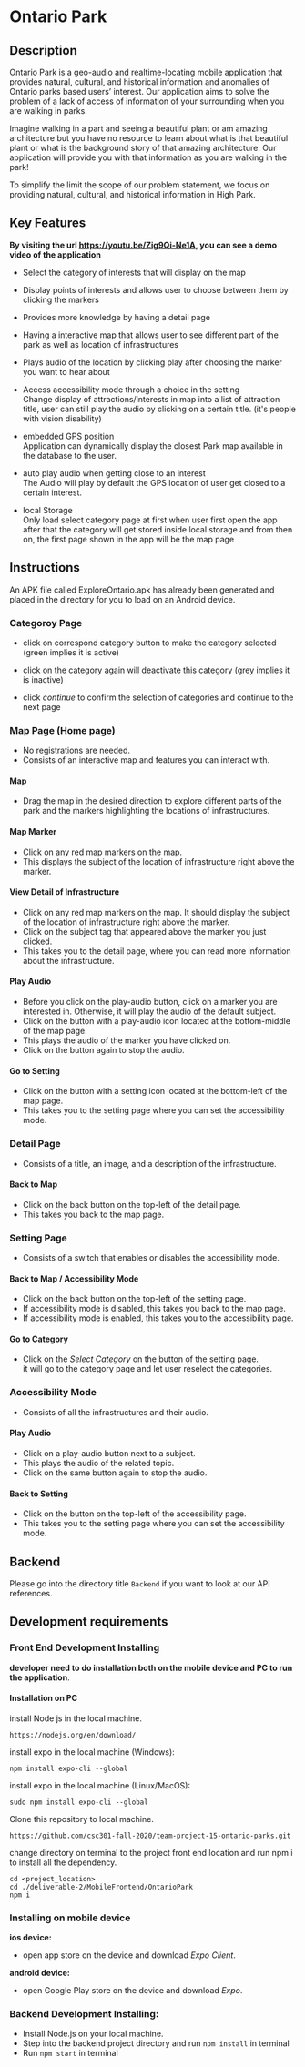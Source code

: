 # Ontario Park

## Description

Ontario Park is a geo-audio and realtime-locating mobile application that provides natural, cultural, and historical information and anomalies of Ontario parks based users’ interest. Our application aims to solve the problem of a lack of access of information of your surrounding when you are walking in parks.

Imagine walking in a part and seeing a beautiful plant or am amazing architecture but you have no resource to learn about what is that beautiful plant or what is the background story of that amazing architecture. Our application will provide you with that information as you are walking in the park!

To simplify the limit the scope of our problem statement, we focus on providing natural, cultural, and historical information in High Park.

## Key Features
**By visiting the url https://youtu.be/Zig9Qi-Ne1A, you can see a demo video of the application**

   
  - Select the category of interests that will display on the map <br/>
   
  - Display points of interests and allows user to choose between them by clicking the markers <br />
    
  - Provides more knowledge by having a detail page <br />
    
  - Having a interactive map that allows user to see different part of the park as well as location of infrastructures <br />
    
  - Plays audio of the location by clicking play after choosing the marker you want to hear about <br />
    
  - Access accessibility mode through a choice in the setting <br />
  Change display of attractions/interests in map into a list of attraction title, user can still play the audio by clicking on a certain title.
  (it's people with vision disability)
  
  - embedded GPS position <br/>
  Application can dynamically display the closest Park map available in the database to the user.
  
  - auto play audio when getting close to an interest <br/>
  The Audio will play by default the GPS location of user get closed to a certain interest.
  
  - local Storage <br/>
  Only load select category page at first when user first open the app
  after that the category will get stored inside local storage and from then on, the first page shown in the app will be the map page
  


## Instructions

An APK file called ExploreOntario.apk has already been generated and placed in the directory for you to load on an Android device.

### Categoroy Page
- click on correspond category button to make the category selected (green implies it is active)

- click on the category again will deactivate this category (grey implies it is inactive)

- click *continue* to confirm the selection of categories and continue to the next page
### Map Page (Home page)

- No registrations are needed.
- Consists of an interactive map and features you can interact with.

#### Map

- Drag the map in the desired direction to explore different parts of the park and the markers highlighting the locations of infrastructures.

#### Map Marker

- Click on any red map markers on the map.
- This displays the subject of the location of infrastructure right above the marker.

#### View Detail of Infrastructure

- Click on any red map markers on the map. It should display the subject of the location of infrastructure right above the marker.
- Click on the subject tag that appeared above the marker you just clicked.
- This takes you to the detail page, where you can read more information about the infrastructure.

#### Play Audio

- Before you click on the play-audio button, click on a marker you are interested in. Otherwise, it will play the audio of the default subject.
- Click on the button with a play-audio icon located at the bottom-middle of the map page.
- This plays the audio of the marker you have clicked on.
- Click on the button again to stop the audio.

#### Go to Setting

- Click on the button with a setting icon located at the bottom-left of the map page.
- This takes you to the setting page where you can set the accessibility mode.

### Detail Page

- Consists of a title, an image, and a description of the infrastructure.

#### Back to Map

- Click on the back button on the top-left of the detail page.
- This takes you back to the map page.

### Setting Page

- Consists of a switch that enables or disables the accessibility mode.

#### Back to Map / Accessibility Mode

- Click on the back button on the top-left of the setting page.
- If accessibility mode is disabled, this takes you back to the map page.
- If accessibility mode is enabled, this takes you to the accessibility page.

#### Go to Category
- Click on the *Select Category* on the button of the setting page.<br/>
it will go to the category page and let user reselect the categories.


### Accessibility Mode

- Consists of all the infrastructures and their audio.

#### Play Audio

- Click on a play-audio button next to a subject.
- This plays the audio of the related topic.
- Click on the same button again to stop the audio.

#### Back to Setting

- Click on the button on the top-left of the accessibility page.
- This takes you to the setting page where you can set the accessibility mode.

## Backend

Please go into the directory title `Backend` if you want to look at our API references.

## Development requirements

### Front End Development Installing

**developer need to do installation both on the mobile device and PC to run the application**.

#### Installation on PC

install Node js in the local machine.

```
https://nodejs.org/en/download/
```

install expo in the local machine (Windows):

```
npm install expo-cli --global
```

install expo in the local machine (Linux/MacOS):

```
sudo npm install expo-cli --global
```

Clone this repository to local machine.

```
https://github.com/csc301-fall-2020/team-project-15-ontario-parks.git
```

change directory on terminal to the project front end location and run npm i to install all the dependency.

```
cd <project_location>
cd ./deliverable-2/MobileFrontend/OntarioPark
npm i
```

### Installing on mobile device

**ios device:**

- open app store on the device and download _Expo Client_.

**android device:**

- open Google Play store on the device and download _Expo_.

### Backend Development Installing:

- Install Node.js on your local machine.
- Step into the backend project directory and run `npm install` in terminal
- Run `npm start` in terminal
